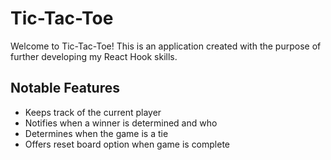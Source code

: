 # Tic-Tac-Toe

Welcome to Tic-Tac-Toe! This is an application created with the purpose of further developing my React Hook skills.

## Notable Features
- Keeps track of the current player
- Notifies when a winner is determined and who
- Determines when the game is a tie
- Offers reset board option when game is complete